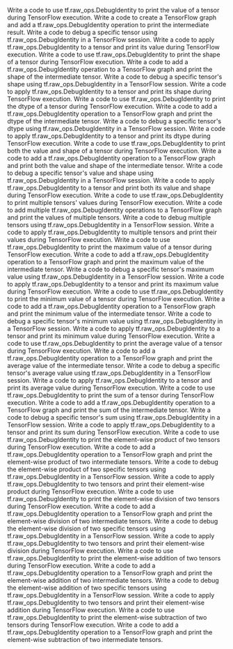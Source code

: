 Write a code to use tf.raw_ops.DebugIdentity to print the value of a tensor during TensorFlow execution.
Write a code to create a TensorFlow graph and add a tf.raw_ops.DebugIdentity operation to print the intermediate result.
Write a code to debug a specific tensor using tf.raw_ops.DebugIdentity in a TensorFlow session.
Write a code to apply tf.raw_ops.DebugIdentity to a tensor and print its value during TensorFlow execution.
Write a code to use tf.raw_ops.DebugIdentity to print the shape of a tensor during TensorFlow execution.
Write a code to add a tf.raw_ops.DebugIdentity operation to a TensorFlow graph and print the shape of the intermediate tensor.
Write a code to debug a specific tensor's shape using tf.raw_ops.DebugIdentity in a TensorFlow session.
Write a code to apply tf.raw_ops.DebugIdentity to a tensor and print its shape during TensorFlow execution.
Write a code to use tf.raw_ops.DebugIdentity to print the dtype of a tensor during TensorFlow execution.
Write a code to add a tf.raw_ops.DebugIdentity operation to a TensorFlow graph and print the dtype of the intermediate tensor.
Write a code to debug a specific tensor's dtype using tf.raw_ops.DebugIdentity in a TensorFlow session.
Write a code to apply tf.raw_ops.DebugIdentity to a tensor and print its dtype during TensorFlow execution.
Write a code to use tf.raw_ops.DebugIdentity to print both the value and shape of a tensor during TensorFlow execution.
Write a code to add a tf.raw_ops.DebugIdentity operation to a TensorFlow graph and print both the value and shape of the intermediate tensor.
Write a code to debug a specific tensor's value and shape using tf.raw_ops.DebugIdentity in a TensorFlow session.
Write a code to apply tf.raw_ops.DebugIdentity to a tensor and print both its value and shape during TensorFlow execution.
Write a code to use tf.raw_ops.DebugIdentity to print multiple tensors' values during TensorFlow execution.
Write a code to add multiple tf.raw_ops.DebugIdentity operations to a TensorFlow graph and print the values of multiple tensors.
Write a code to debug multiple tensors using tf.raw_ops.DebugIdentity in a TensorFlow session.
Write a code to apply tf.raw_ops.DebugIdentity to multiple tensors and print their values during TensorFlow execution.
Write a code to use tf.raw_ops.DebugIdentity to print the maximum value of a tensor during TensorFlow execution.
Write a code to add a tf.raw_ops.DebugIdentity operation to a TensorFlow graph and print the maximum value of the intermediate tensor.
Write a code to debug a specific tensor's maximum value using tf.raw_ops.DebugIdentity in a TensorFlow session.
Write a code to apply tf.raw_ops.DebugIdentity to a tensor and print its maximum value during TensorFlow execution.
Write a code to use tf.raw_ops.DebugIdentity to print the minimum value of a tensor during TensorFlow execution.
Write a code to add a tf.raw_ops.DebugIdentity operation to a TensorFlow graph and print the minimum value of the intermediate tensor.
Write a code to debug a specific tensor's minimum value using tf.raw_ops.DebugIdentity in a TensorFlow session.
Write a code to apply tf.raw_ops.DebugIdentity to a tensor and print its minimum value during TensorFlow execution.
Write a code to use tf.raw_ops.DebugIdentity to print the average value of a tensor during TensorFlow execution.
Write a code to add a tf.raw_ops.DebugIdentity operation to a TensorFlow graph and print the average value of the intermediate tensor.
Write a code to debug a specific tensor's average value using tf.raw_ops.DebugIdentity in a TensorFlow session.
Write a code to apply tf.raw_ops.DebugIdentity to a tensor and print its average value during TensorFlow execution.
Write a code to use tf.raw_ops.DebugIdentity to print the sum of a tensor during TensorFlow execution.
Write a code to add a tf.raw_ops.DebugIdentity operation to a TensorFlow graph and print the sum of the intermediate tensor.
Write a code to debug a specific tensor's sum using tf.raw_ops.DebugIdentity in a TensorFlow session.
Write a code to apply tf.raw_ops.DebugIdentity to a tensor and print its sum during TensorFlow execution.
Write a code to use tf.raw_ops.DebugIdentity to print the element-wise product of two tensors during TensorFlow execution.
Write a code to add a tf.raw_ops.DebugIdentity operation to a TensorFlow graph and print the element-wise product of two intermediate tensors.
Write a code to debug the element-wise product of two specific tensors using tf.raw_ops.DebugIdentity in a TensorFlow session.
Write a code to apply tf.raw_ops.DebugIdentity to two tensors and print their element-wise product during TensorFlow execution.
Write a code to use tf.raw_ops.DebugIdentity to print the element-wise division of two tensors during TensorFlow execution.
Write a code to add a tf.raw_ops.DebugIdentity operation to a TensorFlow graph and print the element-wise division of two intermediate tensors.
Write a code to debug the element-wise division of two specific tensors using tf.raw_ops.DebugIdentity in a TensorFlow session.
Write a code to apply tf.raw_ops.DebugIdentity to two tensors and print their element-wise division during TensorFlow execution.
Write a code to use tf.raw_ops.DebugIdentity to print the element-wise addition of two tensors during TensorFlow execution.
Write a code to add a tf.raw_ops.DebugIdentity operation to a TensorFlow graph and print the element-wise addition of two intermediate tensors.
Write a code to debug the element-wise addition of two specific tensors using tf.raw_ops.DebugIdentity in a TensorFlow session.
Write a code to apply tf.raw_ops.DebugIdentity to two tensors and print their element-wise addition during TensorFlow execution.
Write a code to use tf.raw_ops.DebugIdentity to print the element-wise subtraction of two tensors during TensorFlow execution.
Write a code to add a tf.raw_ops.DebugIdentity operation to a TensorFlow graph and print the element-wise subtraction of two intermediate tensors.